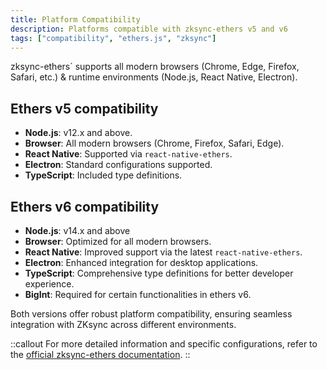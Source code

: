 ```yaml
---
title: Platform Compatibility
description: Platforms compatible with zksync-ethers v5 and v6
tags: ["compatibility", "ethers.js", "zksync"]
---
```


zksync-ethers` supports all modern browsers (Chrome, Edge, Firefox, Safari, etc.) & runtime
environments (Node.js, React Native, Electron).

## Ethers v5 compatibility

- **Node.js**: v12.x and above.
- **Browser**: All modern browsers (Chrome, Firefox, Safari, Edge).
- **React Native**: Supported via `react-native-ethers`.
- **Electron**: Standard configurations supported.
- **TypeScript**: Included type definitions.

## Ethers v6 compatibility

- **Node.js**: v14.x and above
- **Browser**: Optimized for all modern browsers.
- **React Native**: Improved support via the latest `react-native-ethers`.
- **Electron**: Enhanced integration for desktop applications.
- **TypeScript**: Comprehensive type definitions for better developer experience.
- **BigInt**: Required for certain functionalities in ethers v6.

Both versions offer robust platform compatibility, ensuring seamless integration with ZKsync across different environments.

::callout
For more detailed information and specific configurations, refer to the [official zksync-ethers documentation](https://zksync.io/sdk/js/ethers).
::
